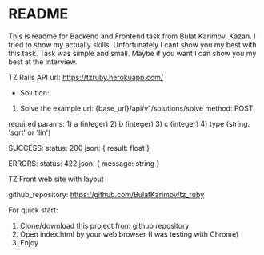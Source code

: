 # README
This is readme for Backend and Frontend task from Bulat Karimov, Kazan.
I tried to show my actually skills. Unfortunately I cant show you my best with this task.
Task was simple and small. Maybe if you want I can show you my best at the interview. 

TZ Rails API url: https://tzruby.herokuapp.com/

- Solution:

1. Solve the example
  url: {base_url}/api/v1/solutions/solve
  method: POST

  required params:
    1) a (integer)
    2) b (integer)
    3) c (integer)
    4) type (string. 'sqrt' or 'lin')

SUCCESS:
  status: 200
  json: { result: float }

ERRORS:
  status: 422
  json: { message: string }

TZ Front web site with layout

github_repository: https://github.com/BulatKarimov/tz_ruby

For quick start:

1) Clone/download this project from github repository
2) Open index.html by your web browser (I was testing with Chrome)
3) Enjoy

